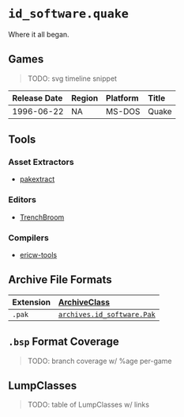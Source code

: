 # `id_software.quake`

Where it all began.



## Games

> TODO: svg timeline snippet

| Release Date | Region | Platform | Title |
| :----------- | :----- | :------- | :---- |
| 1996-06-22   | NA     | MS-DOS   | Quake |



## Tools
### Asset Extractors
 
 * [pakextract](https://github.com/yquake2/pakextract)


### Editors

 * [TrenchBroom](https://github.com/TrenchBroom/TrenchBroom)


### Compilers

 * [ericw-tools](https://github.com/ericwa/ericw-tools)



## Archive File Formats

| Extension | [ArchiveClass](../../../glossary/archive_classes.md) |
| :-------- | :---- |
| `.pak`    | [`archives.id_software.Pak`](../../../archives/id_software/pak.md) |
 


## `.bsp` Format Coverage

> TODO: branch coverage w/ %age per-game



## LumpClasses

> TODO: table of LumpClasses w/ links
